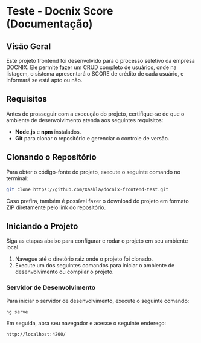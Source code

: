 # Teste - Docnix Score (Documentação)

## Visão Geral

Este projeto frontend foi desenvolvido para o processo seletivo da empresa DOCNIX. Ele permite fazer um CRUD completo de usuários,
onde na listagem, o sistema apresentará o SCORE de crédito de cada usuário, e informará se está apto ou não.

## Requisitos

Antes de prosseguir com a execução do projeto, certifique-se de que o ambiente de desenvolvimento atenda aos seguintes requisitos:

- **Node.js** e **npm** instalados.
- **Git** para clonar o repositório e gerenciar o controle de versão.

## Clonando o Repositório

Para obter o código-fonte do projeto, execute o seguinte comando no terminal:

```bash
git clone https://github.com/Xaakla/docnix-frontend-test.git
```

Caso prefira, também é possível fazer o download do projeto em formato ZIP diretamente pelo link do repositório.

## Iniciando o Projeto

Siga as etapas abaixo para configurar e rodar o projeto em seu ambiente local.

1. Navegue até o diretório raiz onde o projeto foi clonado.
2. Execute um dos seguintes comandos para iniciar o ambiente de desenvolvimento ou compilar o projeto.

### Servidor de Desenvolvimento

Para iniciar o servidor de desenvolvimento, execute o seguinte comando:

```bash
ng serve
```

Em seguida, abra seu navegador e acesse o seguinte endereço:

```
http://localhost:4200/
```
